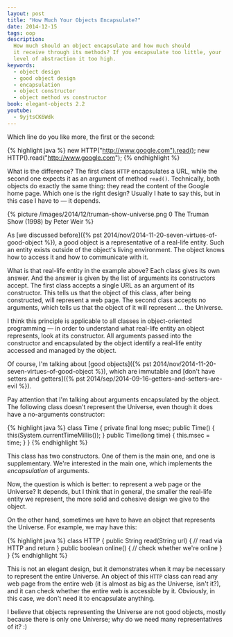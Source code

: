 ```yaml
---
layout: post
title: "How Much Your Objects Encapsulate?"
date: 2014-12-15
tags: oop
description:
  How much should an object encapsulate and how much should
  it receive through its methods? If you encapsulate too little, your
  level of abstraction it too high.
keywords:
  - object design
  - good object design
  - encapsulation
  - object constructor
  - object method vs constructor
book: elegant-objects 2.2
youtube:
  - 9yjtsCK6Wdk
---
```


Which line do you like more, the first or the second:

{% highlight java %}
new HTTP("http://www.google.com").read();
new HTTP().read("http://www.google.com");
{% endhighlight %}

What is the difference? The first class `HTTP` encapsulates a URL,
while the second one expects it as an argument of method `read()`. Technically,
both objects do exactly the same thing: they read the content of the Google home page.
Which one is the right design? Usually I hate to say this, but in
this case I have to &mdash; it depends.

<!--more-->

{% picture /images/2014/12/truman-show-universe.png 0 The Truman Show (1998) by Peter Weir %}

As [we discussed before]({% pst 2014/nov/2014-11-20-seven-virtues-of-good-object %}),
a good object is a representative of a real-life entity. Such an entity
exists outside of the object's living environment. The object knows
how to access it and how to communicate with it.

What is that real-life entity in the example above? Each class
gives its own answer. And the answer is given by the list
of arguments its constructors accept. The first class accepts
a single URL as an argument of its constructor. This tells us
that the object of this class, after being constructed, will represent
a web page. The second class accepts no arguments, which tells us
that the object of it will represent ... the Universe.

I think this principle is applicable to all classes in
object-oriented programming &mdash; in order to understand what
real-life entity an object represents, look at its constructor. All
arguments passed into the constructor and encapsulated by the object identify
a real-life entity accessed and managed by the object.

Of course, I'm talking about
[good objects]({% pst 2014/nov/2014-11-20-seven-virtues-of-good-object %}),
which are immutable and
[don't have setters and getters]({% pst 2014/sep/2014-09-16-getters-and-setters-are-evil %}).

Pay attention that I'm talking about arguments encapsulated by the object. The
following class doesn't represent the Universe, even though it does have
a no-arguments constructor:

{% highlight java %}
class Time {
  private final long msec;
  public Time() {
    this(System.currentTimeMillis());
  }
  public Time(long time) {
    this.msec = time;
  }
}
{% endhighlight %}

This class has two constructors. One of them is the main one, and one is
supplementary. We're interested in the main one, which implements
the *encapsulation* of arguments.

Now, the question is which is better: to represent a web page
or the Universe? It depends, but I think that in general, the smaller the
real-life entity we represent, the more solid and cohesive design
we give to the object.

On the other hand, sometimes we have to have an object that represents
the Universe. For example, we may have this:

{% highlight java %}
class HTTP {
  public String read(String url) {
    // read via HTTP and return
  }
  public boolean online() {
    // check whether we're online
  }
}
{% endhighlight %}

This is not an elegant design, but it demonstrates when it may be
necessary to represent the entire Universe. An object of this `HTTP` class can read
any web page from the entire web (it is almost as big as the Universe, isn't it?),
and it can check whether the entire web is accessible by it. Obviously,
in this case, we don't need it to encapsulate anything.

I believe that objects representing the Universe are not good objects,
mostly because there is only one Universe; why do we need many
representatives of it? :)
